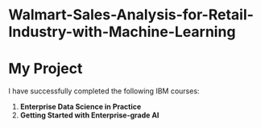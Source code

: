 # Walmart-Sales-Analysis-for-Retail-Industry-with-Machine-Learning

<h1>My Project</h1>

<p>I have successfully completed the following IBM courses:</p>

<ol>
  <li>
    <strong>Enterprise Data Science in Practice</strong><br>
    <a href="https://www.credly.com/badges/f33f5bde-6c46-4a4f-9fc7-88d0e63335c3/public_url">
    </a>
  </li>
  <li>
    <strong>Getting Started with Enterprise-grade AI</strong><br>
    <a href="https://www.credly.com/badges/d05d8bf0-bd9f-4988-ba23-23c4cf3a562d/public_url">
    </a>
  </li>
</ol>
